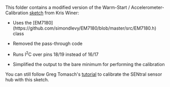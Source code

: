 This folder contains a modified version of the Warm-Start / Accelerometer-Calibration 
[sketch](https://github.com/kriswiner/EM7180_SENtral_sensor_hub/tree/master/WarmStartandAccelCal) from Kris Winer:

<ul>
<p><li>Uses the [EM7180](https://github.com/simondlevy/EM7180/blob/master/src/EM7180.h) class
<p><li>Removed the pass-through code 
<p><li>Runs I<sup>2</sup>C over pins 18/19 instead of 16/17
<p><li>Simplified the output to the bare minimum for performing the calibration
</ul>

You can still follow Greg Tomasch's 
[tutorial](https://github.com/kriswiner/EM7180_SENtral_sensor_hub/wiki/F.--Magnetometer-and-Accelerometer-Calibration) 
to calibrate the SENtral sensor hub with this sketch.

